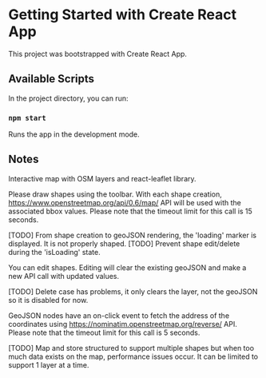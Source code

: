 # Getting Started with Create React App

This project was bootstrapped with Create React App.

## Available Scripts

In the project directory, you can run:

### `npm start`

Runs the app in the development mode.

## Notes

Interactive map with OSM layers and react-leaflet library.

Please draw shapes using the toolbar. 
With each shape creation, https://www.openstreetmap.org/api/0.6/map/ API will be used with the associated bbox values. 
Please note that the timeout limit for this call is 15 seconds.

[TODO] From shape creation to geoJSON rendering, the 'loading' marker is displayed. It is not properly shaped.
[TODO] Prevent shape edit/delete during the 'isLoading' state.

You can edit shapes. Editing will clear the existing geoJSON and make a new API call with updated values.

[TODO] Delete case has problems, it only clears the layer, not the geoJSON so it is disabled for now.

GeoJSON nodes have an on-click event to fetch the address of the coordinates using https://nominatim.openstreetmap.org/reverse/ API.
Please note that the timeout limit for this call is 5 seconds.

[TODO] Map and store structured to support multiple shapes but when too much data exists on the map, performance issues occur. It can be limited to support 1 layer at a time.





